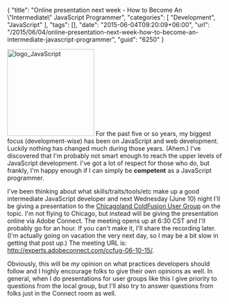 {
	"title": "Online presentation next week - How to Become An \\\"Intermediate\\\" JavaScript Programmer",
	"categories": [
		"Development",
		"JavaScript"
	],
	"tags": [],
	"date": "2015-06-04T09:20:09+06:00",
	"url": "/2015/06/04/online-presentation-next-week-how-to-become-an-intermediate-javascript-programmer",
	"guid": "6250"
}

<a href="http://www.raymondcamden.com/wp-content/uploads/2015/06/logo_JavaScript.png"><img src="https://static.raymondcamden.com/images/wp-content/uploads/2015/06/logo_JavaScript.png" alt="logo_JavaScript" width="200" height="200" class="alignleft size-full wp-image-6251" /></a> For the past five or so years, my biggest focus (development-wise) has been on JavaScript and web development. Luckily nothing has changed much during those years. (Ahem.) I've discovered that I'm probably not smart enough to reach the upper levels of JavaScript development. I've got a lot of respect for those who do, but frankly, I'm happy enough if I can simply be <strong>competent</strong> as a JavaScript programmer. 

<!--more-->

I've been thinking about what skills/traits/tools/etc make up a good intermediate JavaScript developer and next Wednesday (June 10) night I'll be giving a presentation to the <a href="http://www.meetup.com/ChicagolandCFUG/">Chicagoland ColdFusion User Group</a> on the topic. I'm not flying to Chicago, but instead will be giving the presentation online via Adobe Connect. The meeting opens up at 6:30 CST and I'll probably go for an hour. If you can't make it, I'll share the recording later. (I'm actually going on vacation the very next day, so I may be a bit slow in getting that post up.) The meeting URL is: <a href="http://experts.adobeconnect.com/ccfug-06-10-15/">http://experts.adobeconnect.com/ccfug-06-10-15/</a>.

Obviously, this will be <i>my</i> opinion on what practices developers should follow and I highly encourage folks to give their own opinions as well. In general, when I do presentations for user groups like this I give priority to questions from the local group, but I'll also try to answer questions from folks just in the Connect room as well.